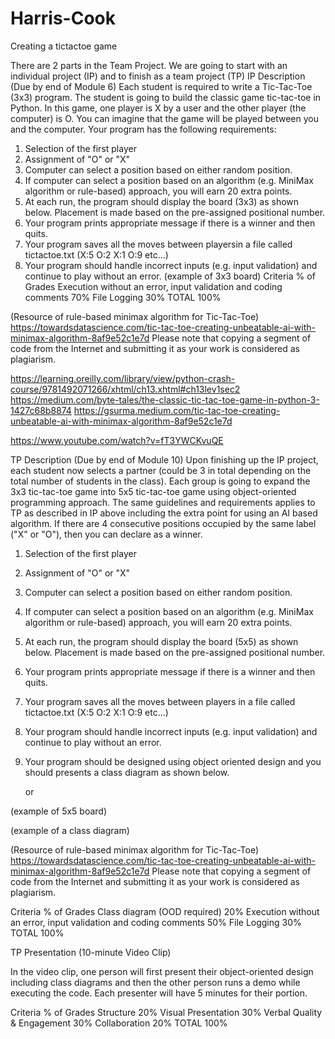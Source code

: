 # Harris-Cook
Creating a tictactoe game



There are 2 parts in the Team Project. We are going to start with an individual project (IP) and to finish as a team project (TP)
IP Description (Due by end of Module 6)
Each student is required to write a Tic-Tac-Toe (3x3) program. The student is going to build the classic game tic-tac-toe in Python. In this game, one player is X by a user and the other player (the computer) is O. You can imagine that the game will be played between you and the computer. Your program has the following requirements:

1. Selection of the first player
2. Assignment of "O" or "X"
3. Computer can select a position based on either random position. 
4. If computer can select a position based on an algorithm (e.g. MiniMax algorithm or rule-based) approach, you will earn 20 extra points.
5. At each run, the program should display the board (3x3) as shown below. Placement is made based on the pre-assigned positional number.
6. Your program prints appropriate message if there is a winner and then quits.
7. Your program saves all the moves between playersin a file called tictactoe.txt (X:5 O:2 X:1 O:9 etc...)
8. Your program should handle incorrect inputs (e.g. input validation) and continue to play without an error.
(example of 3x3 board)
Criteria	% of Grades
Execution without an error, input validation and coding comments	70%
File Logging  	30%
TOTAL 	100%
 
(Resource of rule-based minimax algorithm for Tic-Tac-Toe) https://towardsdatascience.com/tic-tac-toe-creating-unbeatable-ai-with-minimax-algorithm-8af9e52c1e7d
Please note that copying a segment of code from the Internet and submitting it as your work is considered as plagiarism.

https://learning.oreilly.com/library/view/python-crash-course/9781492071266/xhtml/ch13.xhtml#ch13lev1sec2
https://medium.com/byte-tales/the-classic-tic-tac-toe-game-in-python-3-1427c68b8874
https://gsurma.medium.com/tic-tac-toe-creating-unbeatable-ai-with-minimax-algorithm-8af9e52c1e7d

https://www.youtube.com/watch?v=fT3YWCKvuQE 

TP Description (Due by end of Module 10)
Upon finishing up the IP project, each student now selects a partner (could be 3 in total depending on the total number of students in the class). Each group is going to expand the 3x3 tic-tac-toe game into 5x5 tic-tac-toe game using object-oriented programming approach. The same guidelines and requirements applies to TP as described in IP above including the extra point for using an AI based algorithm. If there are 4 consecutive positions occupied by the same label ("X" or "O"), then you can declare as a winner.


1. Selection of the first player
2. Assignment of "O" or "X"
3. Computer can select a position based on either random position. 
4. If computer can select a position based on an algorithm (e.g. MiniMax algorithm or rule-based) approach, you will earn 20 extra points.
5. At each run, the program should display the board (5x5) as shown below. Placement is made based on the pre-assigned positional number.
6. Your program prints appropriate message if there is a winner and then quits.
7. Your program saves all the moves between players in a file called tictactoe.txt (X:5 O:2 X:1 O:9 etc...)
8. Your program should handle incorrect inputs (e.g. input validation) and continue to play without an error.
9. Your program should be designed using object oriented design and you should presents a class diagram as shown below.


 	or	 

(example of 5x5 board)
 
(example of a class diagram)

(Resource of rule-based minimax algorithm for Tic-Tac-Toe) https://towardsdatascience.com/tic-tac-toe-creating-unbeatable-ai-with-minimax-algorithm-8af9e52c1e7d
Please note that copying a segment of code from the Internet and submitting it as your work is considered as plagiarism.

Criteria	% of Grades
Class diagram (OOD required)	20%
Execution without an error, input validation and coding comments	50%
File Logging  	30%
TOTAL 	100%

TP Presentation (10-minute Video Clip)

In the video clip, one person will first present their object-oriented design including class diagrams and then the other person runs a demo while executing the code. Each presenter will have 5 minutes for their portion.

Criteria	% of Grades
Structure	20%
Visual Presentation 	30%
Verbal Quality & Engagement 	30%
Collaboration 	20%
TOTAL 	100%


